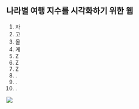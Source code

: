 ## 나라별 여행 지수를 시각화하기 위한 웹

1. 자
2. 고
3. 올
4. 게
5. Z
6. Z
7. Z
8. .
9. .
10. .

<p align:center>
 <img src="https://github.com/jenihun/bigdata_project/assets/66957765/f3a872a7-6a23-402f-b575-fa4ac1eee931">
 </p>

